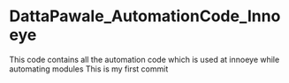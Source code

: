# DattaPawale_AutomationCode_Innoeye
This code contains all the automation code which is used at innoeye while automating modules 
This is my first commit
